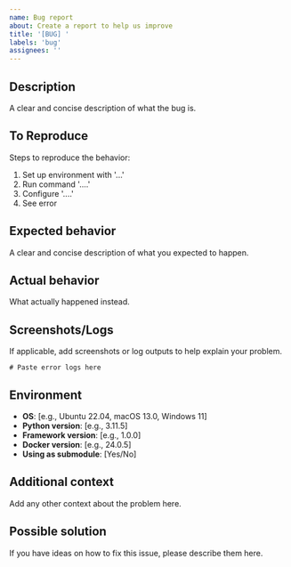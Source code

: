 ```yaml
---
name: Bug report
about: Create a report to help us improve
title: '[BUG] '
labels: 'bug'
assignees: ''
---
```


## Description
A clear and concise description of what the bug is.

## To Reproduce
Steps to reproduce the behavior:
1. Set up environment with '...'
2. Run command '....'
3. Configure '....'
4. See error

## Expected behavior
A clear and concise description of what you expected to happen.

## Actual behavior
What actually happened instead.

## Screenshots/Logs
If applicable, add screenshots or log outputs to help explain your problem.

```
# Paste error logs here
```

## Environment
- **OS**: [e.g., Ubuntu 22.04, macOS 13.0, Windows 11]
- **Python version**: [e.g., 3.11.5]
- **Framework version**: [e.g., 1.0.0]
- **Docker version**: [e.g., 24.0.5]
- **Using as submodule**: [Yes/No]

## Additional context
Add any other context about the problem here.

## Possible solution
If you have ideas on how to fix this issue, please describe them here.
